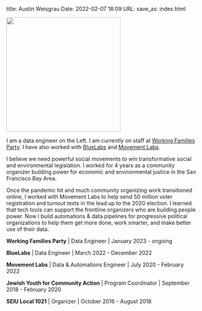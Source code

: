 title: Austin Weisgrau
Date: 2022-02-07 18:09
URL:
save_as: index.html

<img src="{static}/images/austin.jpeg" width=300>

I am a data engineer on the Left. I am currently on staff at [Working Families Party](https://workingfamilies.org). I have also worked with [BlueLabs](https://bluelabs.com) and [Movement Labs](https://movementlabs.com).

I believe we need powerful social movements to win transformative social and environmental legislation. I worked for 4 years as a community organizer building power for economic and environmental justice in the San Francisco Bay Area.

Once the pandemic hit and much community organizing work transitioned online, I worked with Movement Labs to help send 50 million voter registration and turnout texts in the lead up to the 2020 election. I learned that tech tools can support the frontline organizers who are building people power. Now I build automations & data pipelines for progressive political organizations to help them get more done, work smarter, and make better use of their data.
    
**Working Families Party** | Data Engineer | January 2023 - ongoing

**BlueLabs** | Data Engineer | March 2022 - December 2022

**Movement Labs** | Data & Automations Engineer | July 2020 - February 2022

**Jewish Youth for Community Action** | Program Coordinator | September 2018 - February 2020

**SEIU Local 1021** | Organizer | October 2016 - August 2018
